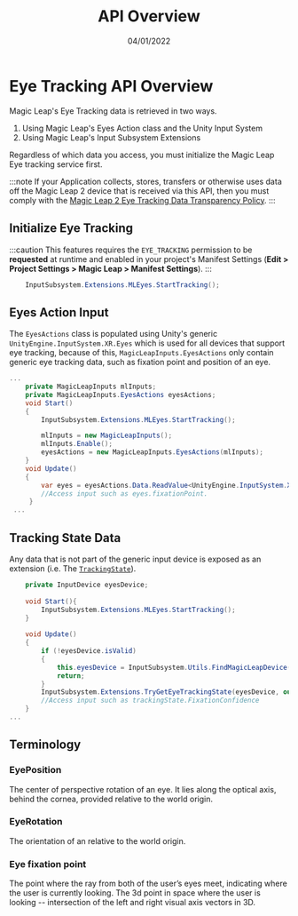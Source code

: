 ﻿---
id: eye-tracking-api-overview
title: API Overview
sidebar_position: 1
date: 04/01/2022
tags: [Unity, Eye Tracking, Input, Overview]
keywords: [Unity, Eye Tracking, Input, Overview]
---

# Eye Tracking API Overview

Magic Leap's Eye Tracking data is retrieved in two ways.

1. Using Magic Leap's Eyes Action class and the Unity Input System
2. Using Magic Leap's Input Subsystem Extensions

Regardless of which data you access, you must initialize the Magic Leap Eye tracking service first.

:::note
If your Application collects, stores, transfers or otherwise uses data off the Magic Leap 2 device that is received via this API, then you must comply with the [Magic Leap 2 Eye Tracking Data Transparency Policy](https://www.magicleap.com/eye-tracking).
:::

## Initialize Eye Tracking

:::caution
This features requires the `EYE_TRACKING` permission to be **requested** at runtime and enabled in your project's Manifest Settings (**Edit > Project Settings > Magic Leap > Manifest Settings**).
:::

```csharp
    InputSubsystem.Extensions.MLEyes.StartTracking();
```

## Eyes Action Input

The `EyesActions` class is populated using Unity's generic `UnityEngine.InputSystem.XR.Eyes` which is used for all devices that support eye tracking, because of this, `MagicLeapInputs.EyesActions` only contain generic eye tracking data, such as fixation point and position of an eye.

```csharp
...
    private MagicLeapInputs mlInputs;
    private MagicLeapInputs.EyesActions eyesActions;
    void Start()
    {
        InputSubsystem.Extensions.MLEyes.StartTracking();

        mlInputs = new MagicLeapInputs();
        mlInputs.Enable();
        eyesActions = new MagicLeapInputs.EyesActions(mlInputs);
    }
    void Update()
    {
        var eyes = eyesActions.Data.ReadValue<UnityEngine.InputSystem.XR.Eyes>();
        //Access input such as eyes.fixationPoint.
     }
 ...
```

## Tracking State Data

 Any data that is not part of the generic input device is exposed as an extension (i.e. The [`TrackingState`](/unity-api/api/UnityEngine.XR.MagicLeap/InputSubsystem/Extensions/MLEyes/UnityEngine.XR.MagicLeap.InputSubsystem.Extensions.MLEyes.State.md)).

```csharp
    private InputDevice eyesDevice;
    
    void Start(){
        InputSubsystem.Extensions.MLEyes.StartTracking();
    }
    
    void Update()
    {
        if (!eyesDevice.isValid)
        {
            this.eyesDevice = InputSubsystem.Utils.FindMagicLeapDevice(InputDeviceCharacteristics.EyeTracking | InputDeviceCharacteristics.TrackedDevice);
            return;
        }
        InputSubsystem.Extensions.TryGetEyeTrackingState(eyesDevice, out var trackingState);
        //Access input such as trackingState.FixationConfidence
    }
...
```

## Terminology

### EyePosition

The center of perspective rotation of an eye. It lies along the optical axis, behind the cornea, provided relative to the world origin.

### EyeRotation

The orientation of an relative to the world origin.  

### Eye fixation point  

The point where the ray from both of the user’s eyes meet, indicating where the user is currently looking. The 3d point in space where the user is looking -- intersection of the left and right visual axis vectors in 3D.
